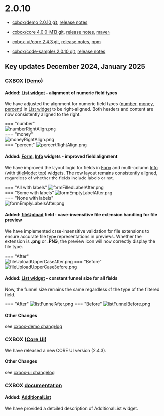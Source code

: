 # 2.0.10

* [cxbox/demo 2.0.10 git](https://github.com/CX-Box/cxbox-demo/tree/v.2.0.10), [release notes](https://github.com/CX-Box/cxbox-demo/releases/tag/v.2.0.10)

* [cxbox/core 4.0.0-M13 git](https://github.com/CX-Box/cxbox/tree/cxbox-4.0.0-M13), [release notes](https://github.com/CX-Box/cxbox/releases/tag/cxbox-4.0.0-M13), [maven](https://central.sonatype.com/artifact/org.cxbox/cxbox-starter-parent/4.0.0-M13)

* [cxbox-ui/core 2.4.3 git](https://github.com/CX-Box/cxbox-ui/tree/2.4.3), [release notes](https://github.com/CX-Box/cxbox-ui/releases/tag/2.4.3), [npm](https://www.npmjs.com/package/@cxbox-ui/core/v/2.4.3)

* [cxbox/code-samples 2.0.10 git](https://github.com/CX-Box/cxbox-code-samples/tree/v.2.0.10), [release notes](https://github.com/CX-Box/cxbox-code-samples/releases/tag/v.2.0.10)

## **Key updates December 2024, January 2025**

### CXBOX ([Demo](http://demo.cxbox.org))  

#### Added: [List widget](/list/) - alignment of numeric field types  

We have adjusted the alignment for numeric field types ([number](/widget_field_number), [money](/widget_field_money), [percent](/widget_field_percent)) in [List widget](/list/) to be right-aligned. Both headers and content are now consistently aligned to the right.  

=== "number"  
    ![numberRightAlign.png](v2.0.10/numberRightAlign.png)  
=== "money"  
    ![moneyRightAlign.png](v2.0.10/moneyRightAlign.png)  
=== "percent"
    ![percentRightAlign.png](v2.0.10/percentRightAlign.png)  

#### Added: [Form](/form/), [Info](/info/) widgets - improved field alignment  

We have improved the layout logic for fields in [Form](/form/) and multi-column [Info](/info/) (with [titleMode: top](https://doc.cxbox.org/new/version207/?h=titlemode#added-info-widget-field-title-mode)) widgets. The row layout remains consistently aligned, regardless of whether the fields include labels or not.  

=== "All with labels"
    ![formFilledLabelAfter.png](v2.0.10/formFilledLabelAfter.png)  
=== "Some with labels"
    ![formEmptyLabelAfter.png](v2.0.10/formEmptyLabelAfter.png)  
=== "None with labels"  
    ![formEmplyLabelsAfter.png](v2.0.10/formEmplyLabelsAfter.png)  

#### Added: [fileUpload](/widget_field_fileUpload) field - case-insensitive file extension handling for file preview

We have implemented case-insensitive validation for file extensions to ensure accurate file type representations in previews. Whether the extension is **.png** or **.PNG**, the preview icon will now correctly display the file type.  

=== "After"  
    ![fileUploadUpperCaseAfter.png](v2.0.10/fileUploadUpperCaseAfter.png)
=== "Before"
    ![fileUploadUpperCaseBefore.png](v2.0.10/fileUploadUpperCaseBefore.png)  

#### Added: [List widget](/list/) - constant funnel size for all fields  

Now, the funnel size remains the same regardless of the type of the filtered field.  

=== "After" 
    ![listFunnelAfter.png](v2.0.10/listFunnelAfter.png)
=== "Before"
    ![listFunnelBefore.png](v2.0.10/listFunnelBefore.png)  

#### Other Changes
see [cxbox-demo changelog](https://github.com/CX-Box/cxbox-demo/releases/tag/v.2.0.10)

### CXBOX ([Core Ui](https://github.com/CX-Box/cxbox-ui/releases/tag/2.4.3))

We have released a new CORE UI version (2.4.3).

#### Other Changes
see [cxbox-ui changelog](https://github.com/CX-Box/cxbox-ui/releases/tag/2.4.3)  

<!--### CXBOX [plugin](https://plugins.jetbrains.com/plugin/19523-platform-tools)

We've updated the plugin to version 1.7.8! New version of Plugin is currently being reviewed by JetBrains and will be available in a few business days.

#### Added: inspection for field references with `-FieldKey` postfix (`options` section)   

The plugin now supports autocomplete, reference and inspections for field references in the `options` section of a `widget.json` file. To enable this functionality, ensure that fields in the options are named using the `-FieldKey` postfix (or simply named `fieldKey`). The plugin will link these fields to the fields array at the beginning of a widget.json file and, thus, ensure accurate references.  

=== "Autocomplete"  
    ![fieldKeyAutocomplete.gif](v2.0.10/fieldKeyAutocomplete.gif)
=== "Reference"  
    ![fieldKeyReference.gif](v2.0.10/fieldKeyReference.gif)
=== "Inspection"  
    ![fieldKeyInspection.gif](v2.0.10/fieldKeyInspection.gif)  
-->

### CXBOX [documentation](https://doc.cxbox.org/)

#### Added: [AdditionalList](https://doc.cxbox.org/widget/type/additionallist/additionallist/)
We have provided a detailed description of AdditionalList widget.  

